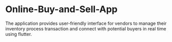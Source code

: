 # Online-Buy-and-Sell-App
The application provides user-friendly interface for vendors to manage  their inventory process transaction and connect with potential buyers in  real time using flutter.
